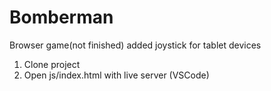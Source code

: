 # Bomberman
Browser game(not finished) added joystick for tablet devices

1. Clone project
2. Open js/index.html with live server (VSCode)
